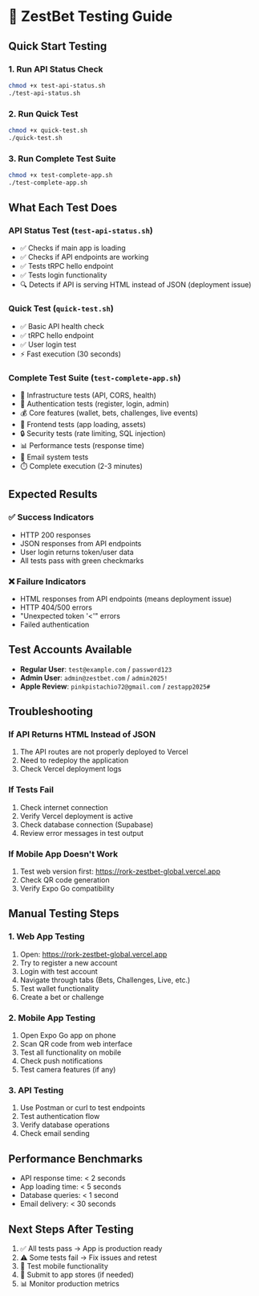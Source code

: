 # 🧪 ZestBet Testing Guide

## Quick Start Testing

### 1. Run API Status Check
```bash
chmod +x test-api-status.sh
./test-api-status.sh
```

### 2. Run Quick Test
```bash
chmod +x quick-test.sh
./quick-test.sh
```

### 3. Run Complete Test Suite
```bash
chmod +x test-complete-app.sh
./test-complete-app.sh
```

## What Each Test Does

### API Status Test (`test-api-status.sh`)
- ✅ Checks if main app is loading
- ✅ Checks if API endpoints are working
- ✅ Tests tRPC hello endpoint
- ✅ Tests login functionality
- 🔍 Detects if API is serving HTML instead of JSON (deployment issue)

### Quick Test (`quick-test.sh`)
- ✅ Basic API health check
- ✅ tRPC hello endpoint
- ✅ User login test
- ⚡ Fast execution (30 seconds)

### Complete Test Suite (`test-complete-app.sh`)
- 🔧 Infrastructure tests (API, CORS, health)
- 👤 Authentication tests (register, login, admin)
- 💰 Core features (wallet, bets, challenges, live events)
- 📱 Frontend tests (app loading, assets)
- 🔒 Security tests (rate limiting, SQL injection)
- 📊 Performance tests (response time)
- 📧 Email system tests
- ⏱️ Complete execution (2-3 minutes)

## Expected Results

### ✅ Success Indicators
- HTTP 200 responses
- JSON responses from API endpoints
- User login returns token/user data
- All tests pass with green checkmarks

### ❌ Failure Indicators
- HTML responses from API endpoints (means deployment issue)
- HTTP 404/500 errors
- "Unexpected token '<'" errors
- Failed authentication

## Test Accounts Available

- **Regular User**: `test@example.com` / `password123`
- **Admin User**: `admin@zestbet.com` / `admin2025!`
- **Apple Review**: `pinkpistachio72@gmail.com` / `zestapp2025#`

## Troubleshooting

### If API Returns HTML Instead of JSON
1. The API routes are not properly deployed to Vercel
2. Need to redeploy the application
3. Check Vercel deployment logs

### If Tests Fail
1. Check internet connection
2. Verify Vercel deployment is active
3. Check database connection (Supabase)
4. Review error messages in test output

### If Mobile App Doesn't Work
1. Test web version first: https://rork-zestbet-global.vercel.app
2. Check QR code generation
3. Verify Expo Go compatibility

## Manual Testing Steps

### 1. Web App Testing
1. Open: https://rork-zestbet-global.vercel.app
2. Try to register a new account
3. Login with test account
4. Navigate through tabs (Bets, Challenges, Live, etc.)
5. Test wallet functionality
6. Create a bet or challenge

### 2. Mobile App Testing
1. Open Expo Go app on phone
2. Scan QR code from web interface
3. Test all functionality on mobile
4. Check push notifications
5. Test camera features (if any)

### 3. API Testing
1. Use Postman or curl to test endpoints
2. Test authentication flow
3. Verify database operations
4. Check email sending

## Performance Benchmarks

- API response time: < 2 seconds
- App loading time: < 5 seconds
- Database queries: < 1 second
- Email delivery: < 30 seconds

## Next Steps After Testing

1. ✅ All tests pass → App is production ready
2. ⚠️ Some tests fail → Fix issues and retest
3. 📱 Test mobile functionality
4. 🚀 Submit to app stores (if needed)
5. 📊 Monitor production metrics